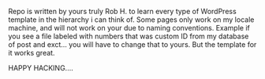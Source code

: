 Repo is written by yours truly Rob H. to learn every type of WordPress template in the hierarchy i can think of. Some pages only work on my locale machine, and will not work on your due to naming conventions. Example if you see a file labeled with numbers that was custom ID from my database of post and exct... you will have to change that to yours. But the template for it works great.

HAPPY HACKING....
